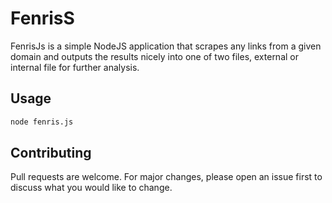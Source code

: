 # FenrisS

FenrisJs is a simple NodeJS application that scrapes any links from a given domain and outputs the results nicely into one of two files, external or internal file for further analysis.

## Usage

```sh
node fenris.js
```

## Contributing

Pull requests are welcome. For major changes, please open an issue first to discuss what you would like to change.
